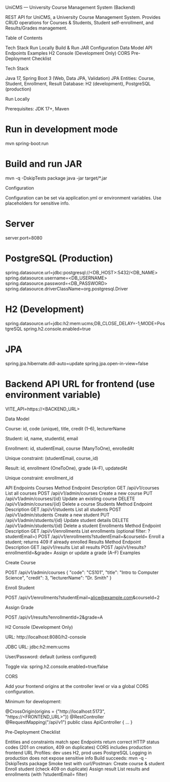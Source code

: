 UniCMS — University Course Management System (Backend)

REST API for UniCMS, a University Course Management System.
Provides CRUD operations for Courses & Students, Student self-enrollment, and Results/Grades management.

Table of Contents

Tech Stack
Run Locally
Build & Run JAR
Configuration
Data Model
API Endpoints
Examples
H2 Console (Development Only)
CORS
Pre-Deployment Checklist

Tech Stack

Java 17, Spring Boot 3 (Web, Data JPA, Validation)
JPA Entities: Course, Student, Enrollment, Result
Database: H2 (development), PostgreSQL (production)

Run Locally

Prerequisites: JDK 17+, Maven

# Run in development mode
mvn spring-boot:run

# Build and run JAR
mvn -q -DskipTests package
java -jar target/*.jar

Configuration

Configuration can be set via application.yml or environment variables. Use placeholders for sensitive info.

# Server
server.port=8080

# PostgreSQL (Production)
spring.datasource.url=jdbc:postgresql://<DB_HOST>:5432/<DB_NAME>
spring.datasource.username=<DB_USERNAME>
spring.datasource.password=<DB_PASSWORD>
spring.datasource.driverClassName=org.postgresql.Driver

# H2 (Development)
spring.datasource.url=jdbc:h2:mem:ucms;DB_CLOSE_DELAY=-1;MODE=PostgreSQL
spring.h2.console.enabled=true

# JPA
spring.jpa.hibernate.ddl-auto=update
spring.jpa.open-in-view=false

# Backend API URL for frontend (use environment variable)
VITE_API=https://<BACKEND_URL>

Data Model

Course: id, code (unique), title, credit (1–6), lecturerName

Student: id, name, studentId, email

Enrollment: id, studentEmail, course (ManyToOne), enrolledAt

Unique constraint: (studentEmail, course_id)

Result: id, enrollment (OneToOne), grade (A–F), updatedAt

Unique constraint: enrollment_id

API Endpoints
Courses
Method	Endpoint	Description
GET	/api/v1/courses	List all courses
POST	/api/v1/admin/courses	Create a new course
PUT	/api/v1/admin/courses/{id}	Update an existing course
DELETE	/api/v1/admin/courses/{id}	Delete a course
Students
Method	Endpoint	Description
GET	/api/v1/students	List all students
POST	/api/v1/admin/students	Create a new student
PUT	/api/v1/admin/students/{id}	Update student details
DELETE	/api/v1/admin/students/{id}	Delete a student
Enrollments
Method	Endpoint	Description
GET	/api/v1/enrollments	List enrollments (optional filter: ?studentEmail=<email>)
POST	/api/v1/enrollments?studentEmail=<email>&courseId=<id>	Enroll a student; returns 409 if already enrolled
Results
Method	Endpoint	Description
GET	/api/v1/results	List all results
POST	/api/v1/results?enrollmentId=<id>&grade=<grade>	Assign or update a grade (A–F)
Examples

Create Course

POST /api/v1/admin/courses
{
  "code": "CS101",
  "title": "Intro to Computer Science",
  "credit": 3,
  "lecturerName": "Dr. Smith"
}


Enroll Student

POST /api/v1/enrollments?studentEmail=alice@example.com&courseId=2


Assign Grade

POST /api/v1/results?enrollmentId=2&grade=A

H2 Console (Development Only)

URL: http://localhost:8080/h2-console

JDBC URL: jdbc:h2:mem:ucms

User/Password: default (unless configured)

Toggle via: spring.h2.console.enabled=true/false

CORS

Add your frontend origins at the controller level or via a global CORS configuration.

Minimum for development:

@CrossOrigin(origins = {"http://localhost:5173", "https://<FRONTEND_URL>"})
@RestController
@RequestMapping("/api/v1")
public class ApiController { ... }

Pre-Deployment Checklist

Entities and constraints match spec
Endpoints return correct HTTP status codes (201 on creation, 409 on duplicates)
CORS includes production frontend URL
Profiles: dev uses H2, prod uses PostgreSQL
Logging in production does not expose sensitive info
Build succeeds: mvn -q -DskipTests package
Smoke test with curl/Postman:
Create course & student
Enroll student (check 409 on duplicate)
Assign result
List results and enrollments (with ?studentEmail= filter)
